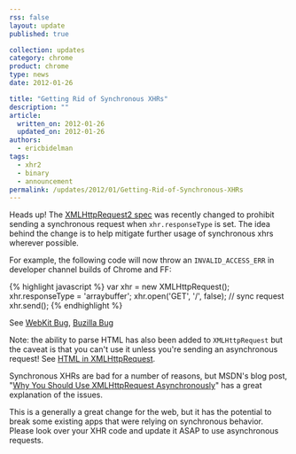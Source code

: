```yaml
---
rss: false
layout: update
published: true

collection: updates
category: chrome
product: chrome
type: news
date: 2012-01-26

title: "Getting Rid of Synchronous XHRs"
description: ""
article:
  written_on: 2012-01-26
  updated_on: 2012-01-26
authors:
  - ericbidelman
tags:
  - xhr2
  - binary
  - announcement
permalink: /updates/2012/01/Getting-Rid-of-Synchronous-XHRs
---
```

Heads up! The [XMLHttpRequest2 spec](http://www.w3.org/TR/2012/WD-XMLHttpRequest-20120117/#the-open-method) was recently changed to prohibit sending a synchronous request when `xhr.responseType` is set.
The idea behind the change is to help mitigate further usage of synchronous xhrs wherever possible.

For example, the following code will now throw an `INVALID_ACCESS_ERR` in developer channel builds of Chrome and FF:

{% highlight javascript %}
var xhr = new XMLHttpRequest();
xhr.responseType = 'arraybuffer';
xhr.open('GET', '/', false); // sync request
xhr.send();
{% endhighlight %}

See [WebKit Bug](https://bugs.webkit.org/show_bug.cgi?id=72154), [Buzilla Bug](https://bugzilla.mozilla.org/show_bug.cgi?id=701787)

Note: the ability to parse HTML has also been added to `XMLHttpRequest` but the caveat is that you can't use it unless you're sending an asynchronous request! See [HTML in XMLHttpRequest](https://developer.mozilla.org/en/HTML_in_XMLHttpRequest).

Synchronous XHRs are bad for a number of reasons, but MSDN's blog post, "[Why You Should Use XMLHttpRequest Asynchronously](http://blogs.msdn.com/b/wer/archive/2011/08/03/why-you-should-use-xmlhttprequest-asynchronously.aspx)" has a great explanation of the issues.

This is a generally a great change for the web, but it has the potential to break some existing apps that were relying on synchronous behavior. Please look over your XHR code and update it ASAP to use asynchronous requests.
